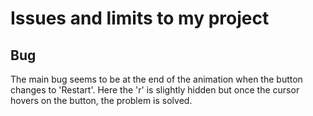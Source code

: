 # Issues and limits to my project

## Bug
The main bug seems to be at the end of the animation when the button changes to 'Restart'. Here the 'r' is slightly hidden but once the cursor hovers on the button, the problem is solved.

